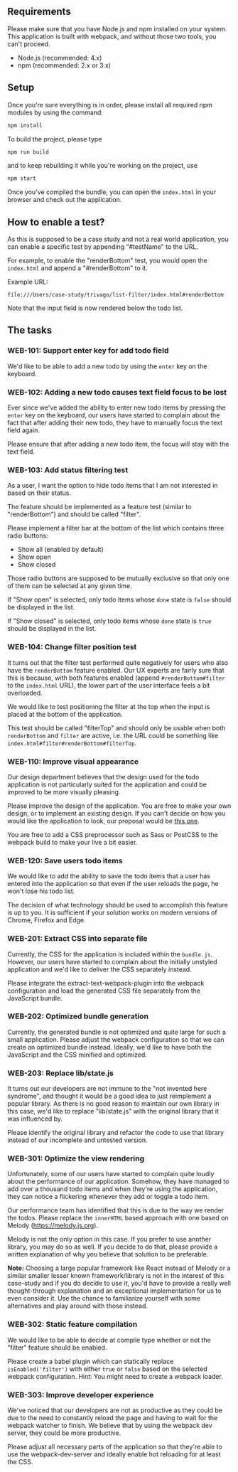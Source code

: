 ## Requirements

Please make sure that you have Node.js and npm installed on your system. This
application is built with webpack, and without those two tools, you can't proceed.

* Node.js (recommended: 4.x)
* npm (recommended: 2.x or 3.x)

## Setup

Once you're sure everything is in order, please install all required npm modules
by using the command:

```sh
npm install
```

To build the project, please type

```sh
npm run build
```

and to keep rebuilding it while you're working on the project, use

```sh
npm start
```

Once you've compiled the bundle, you can open the `index.html` in your browser
and check out the application.

## How to enable a test?

As this is supposed to be a case study and not a real world application,
you can enable a specific test by appending "#testName" to the URL.

For example, to enable the "renderBottom" test, you would open the `index.html`
and append a "#renderBottom" to it.

Example URL:

```
file:///Users/case-study/trivago/list-filter/index.html#renderBottom
```

Note that the input field is now rendered below the todo list.


## The tasks

### WEB-101: Support enter key for add todo field

We'd like to be able to add a new todo by using the `enter` key on the keyboard.

### WEB-102: Adding a new todo causes text field focus to be lost

Ever since we've added the ability to enter new todo items by pressing the `enter` key
on the keyboard, our users have started to complain about the fact that after adding their
new todo, they have to manually focus the text field again.

Please ensure that after adding a new todo item, the focus will stay with the text
field.

### WEB-103: Add status filtering test

As a user, I want the option to hide todo items that I am not interested in based
on their status.

The feature should be implemented as a feature test (similar to "renderBottom") and
should be called "filter".

Please implement a filter bar at the bottom of the list which contains three radio buttons:

* Show all (enabled by default)
* Show open
* Show closed

Those radio buttons are supposed to be mutually exclusive so that only one of them
can be selected at any given time.

If "Show open" is selected, only todo items whose `done` state is `false` should
be displayed in the list.

If "Show closed" is selected, only todo items whose `done` state is `true` should
be displayed in the list.

### WEB-104: Change filter position test

It turns out that the filter test performed quite negatively for users who also have the
`renderBottom` feature enabled.
Our UX experts are fairly sure that this is because, with both features enabled
(append `#renderBottom#filter` to the `index.html` URL), the lower part of the
user interface feels a bit overloaded.

We would like to test positioning the filter at the top when the input is placed at
the bottom of the application.

This test should be called "filterTop" and should only be usable when both `renderBottom`
and `filter` are active, i.e. the URL could be something like
`index.html#filter#renderBottom#filterTop`.

### WEB-110: Improve visual appearance

Our design department believes that the design used for the todo application is
not particularly suited for the application and could be improved to be more visually
pleasing.

Please improve the design of the application. You are free to make your own design,
or to implement an existing design. If you can't decide on how you would like the application
to look, our proposal would be [this one](https://dribbble.com/shots/2084038-Just-Do).

You are free to add a CSS preprocessor such as Sass or PostCSS to the webpack build
to make your live a bit easier.

### WEB-120: Save users todo items

We would like to add the ability to save the todo items that a user has entered
into the application so that even if the user reloads the page, he won't lose
his todo list.

The decision of what technology should be used to accomplish this feature is up
to you. It is sufficient if your solution works on modern versions of Chrome,
Firefox and Edge.

### WEB-201: Extract CSS into separate file

Currently, the CSS for the application is included within the `bundle.js`.
However, our users have started to complain about the initially unstyled application
and we'd like to deliver the CSS separately instead.

Please integrate the extract-text-webpack-plugin into the webpack configuration
and load the generated CSS file separately from the JavaScript bundle.

### WEB-202: Optimized bundle generation

Currently, the generated bundle is not optimized and quite large for such a small application.
Please adjust the webpack configuration so that we can create an optimized bundle instead.
Ideally, we'd like to have both the JavaScript and the CSS minified and optimized.

### WEB-203: Replace lib/state.js

It turns out our developers are not immune to the "not invented here syndrome", and
thought it would be a good idea to just reimplement a popular library.
As there is no good reason to maintain our own library in this case, we'd like
to replace "lib/state.js" with the original library that it was influenced by.

Please identify the original library and refactor the code to use that library instead
of our incomplete and untested version.

### WEB-301: Optimize the view rendering

Unfortunately, some of our users have started to complain quite loudly about
the performance of our application. Somehow, they have managed to add over a thousand
todo items and when they're using the application, they can notice a flickering
whenever they add or toggle a todo item.

Our performance team has identified that this is due to the way we render the todos.
Please replace the `innerHTML` based approach with one based on Melody (https://melody.js.org).

Melody is not the only option in this case. If you prefer to use
another library, you may do so as well. If you decide to do that, please provide
a written explanation of why you believe that solution to be preferable.

**Note:** Choosing a large popular framework like React instead of
Melody or a similar smaller lesser known framework/library is not in
the interest of this case-study and if you do decide to use it, you'd have to provide
a really well thought-through explanation and an exceptional implementation
for us to even consider it. Use the chance to familiarize yourself with some
alternatives and play around with those instead.

### WEB-302: Static feature compilation

We would like to be able to decide at compile type whether or not the "filter"
feature should be enabled.

Please create a babel plugin which can statically replace `isEnabled('filter')` with
either `true` or `false` based on the selected webpack configuration. Hint: You might need
to create a webpack loader.

### WEB-303: Improve developer experience

We've noticed that our developers are not as productive as they could be due to the
need to constantly reload the page and having to wait for the webpack watcher to finish.
We believe that by using the webpack dev server, they could be more productive.

Please adjust all necessary parts of the application so that they're able to use
the webpack-dev-server and ideally enable hot reloading for at least the CSS.
